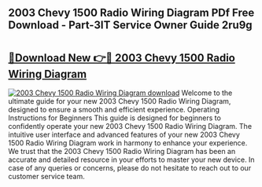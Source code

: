 ## 2003 Chevy 1500 Radio Wiring Diagram PDf Free Download - Part-3IT Service Owner Guide 2ru9g

# <h2><a href="http://dfmall.blite.top/?on=2003+Chevy+1500+Radio+Wiring+Diagram">🔗Download New 👉🔴 2003 Chevy 1500 Radio Wiring Diagram</a></h2>

[![2003 Chevy 1500 Radio Wiring Diagram download](https://i.imgur.com/lujVjoI.png)](http://dfmall.blite.top/?on=2003+Chevy+1500+Radio+Wiring+Diagram)
Welcome to the ultimate guide for your new 2003 Chevy 1500 Radio Wiring Diagram, designed to ensure a smooth and efficient experience. Operating Instructions for Beginners This guide is designed for beginners to confidently operate your new 2003 Chevy 1500 Radio Wiring Diagram. The intuitive user interface and advanced features of your new 2003 Chevy 1500 Radio Wiring Diagram work in harmony to enhance your experience. We trust that the 2003 Chevy 1500 Radio Wiring Diagram has been an accurate and detailed resource in your efforts to master your new device. In case of any queries or concerns, please do not hesitate to reach out to our customer service team.
